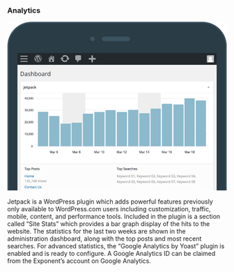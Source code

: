 <link rel="stylesheet" href="../style.css">

### Analytics

![](analytics.png)

Jetpack is a WordPress plugin which adds powerful features previously only available to WordPress.com users including customization, traffic, mobile, content, and performance tools. Included in the plugin is a section called “Site Stats” which provides a bar graph display of the hits to the website. The statistics for the last two weeks are shown in the administration dashboard, along with the top posts and most recent searches. For advanced statistics, the “Google Analytics by Yoast” plugin is enabled and is ready to configure. A Google Analytics ID can be claimed from the Exponent’s account on Google Analytics.